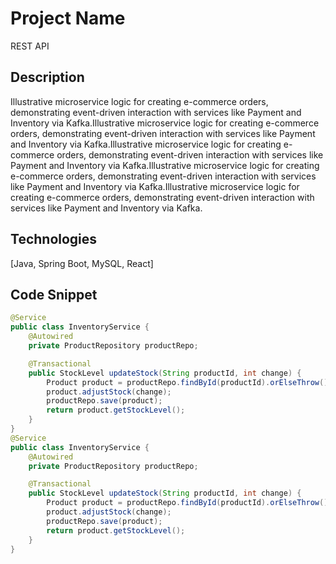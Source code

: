# Project Name
REST API

## Description
Illustrative microservice logic for creating e-commerce orders, demonstrating event-driven interaction with services like Payment and Inventory via Kafka.Illustrative microservice logic for creating e-commerce orders, demonstrating event-driven interaction with services like Payment and Inventory via Kafka.Illustrative microservice logic for creating e-commerce orders, demonstrating event-driven interaction with services like Payment and Inventory via Kafka.Illustrative microservice logic for creating e-commerce orders, demonstrating event-driven interaction with services like Payment and Inventory via Kafka.Illustrative microservice logic for creating e-commerce orders, demonstrating event-driven interaction with services like Payment and Inventory via Kafka.

## Technologies
[Java, Spring Boot, MySQL, React]

## Code Snippet
```java
@Service
public class InventoryService {
    @Autowired
    private ProductRepository productRepo;

    @Transactional
    public StockLevel updateStock(String productId, int change) {
        Product product = productRepo.findById(productId).orElseThrow();
        product.adjustStock(change);
        productRepo.save(product);
        return product.getStockLevel();
    }
}
@Service
public class InventoryService {
    @Autowired
    private ProductRepository productRepo;

    @Transactional
    public StockLevel updateStock(String productId, int change) {
        Product product = productRepo.findById(productId).orElseThrow();
        product.adjustStock(change);
        productRepo.save(product);
        return product.getStockLevel();
    }
}
```


